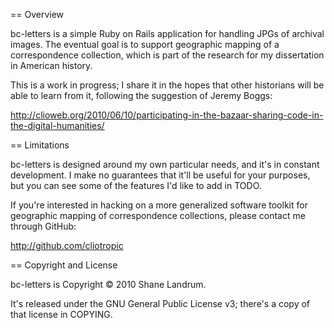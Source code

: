 == Overview

bc-letters is a simple Ruby on Rails application for handling JPGs of archival images. The eventual goal is to support geographic mapping of a correspondence collection,
which is part of the research for my dissertation in American history.

This is a work in progress; I share it in the hopes that other historians will be able to learn from it, following the suggestion of Jeremy Boggs:

http://clioweb.org/2010/06/10/participating-in-the-bazaar-sharing-code-in-the-digital-humanities/

== Limitations

bc-letters is designed around my own particular needs, and it's in constant development. I make no guarantees that it'll be useful for your purposes, but 
you can see some of the features I'd like to add in TODO. 

If you're interested in hacking on a more generalized software toolkit for geographic mapping of correspondence collections, please contact me through GitHub:
  
  http://github.com/cliotropic

== Copyright and License

bc-letters is Copyright © 2010 Shane Landrum. 

It's released under the GNU General Public License v3; there's a copy of that 
license in COPYING. 



